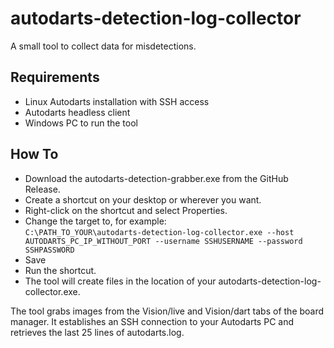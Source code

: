 # autodarts-detection-log-collector

A small tool to collect data for misdetections.

## Requirements
- Linux Autodarts installation with SSH access
- Autodarts headless client
- Windows PC to run the tool

## How To
- Download the autodarts-detection-grabber.exe from the GitHub Release.
- Create a shortcut on your desktop or wherever you want.
- Right-click on the shortcut and select Properties.
- Change the target to, for example:  
  `C:\PATH_TO_YOUR\autodarts-detection-log-collector.exe --host AUTODARTS_PC_IP_WITHOUT_PORT --username SSHUSERNAME --password SSHPASSWORD`
- Save
- Run the shortcut.
- The tool will create files in the location of your autodarts-detection-log-collector.exe.

The tool grabs images from the Vision/live and Vision/dart tabs of the board manager.
It establishes an SSH connection to your Autodarts PC and retrieves the last 25 lines of autodarts.log.

